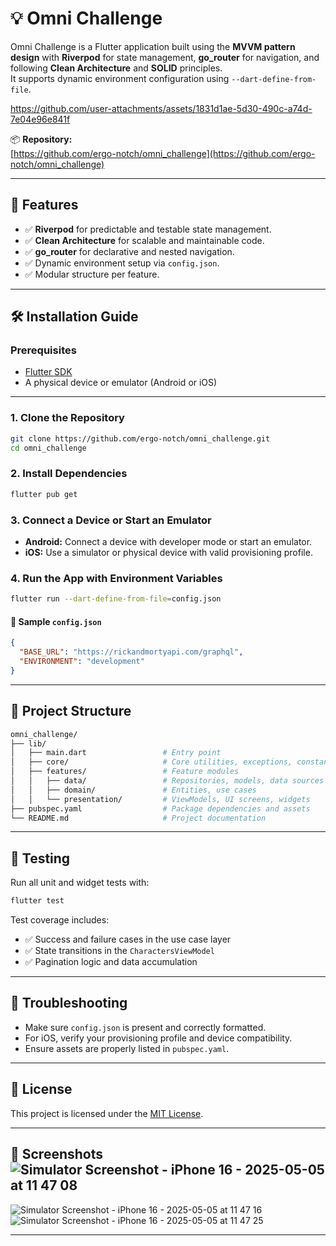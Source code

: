 # 💡 Omni Challenge

Omni Challenge is a Flutter application built using the **MVVM pattern design** with **Riverpod** for state management, **go_router** for navigation, and following **Clean Architecture** and **SOLID** principles.  
It supports dynamic environment configuration using `--dart-define-from-file`.

https://github.com/user-attachments/assets/1831d1ae-5d30-490c-a74d-7e04e96e841f

📦 **Repository:**  
[https://github.com/ergo-notch/omni_challenge](https://github.com/ergo-notch/omni_challenge)

---

## 🚀 Features

- ✅ **Riverpod** for predictable and testable state management.
- ✅ **Clean Architecture** for scalable and maintainable code.
- ✅ **go_router** for declarative and nested navigation.
- ✅ Dynamic environment setup via `config.json`.
- ✅ Modular structure per feature.

---

## 🛠️ Installation Guide

### Prerequisites

- [Flutter SDK](https://flutter.dev/docs/get-started/install)
- A physical device or emulator (Android or iOS)

---

### 1. Clone the Repository

```bash
git clone https://github.com/ergo-notch/omni_challenge.git
cd omni_challenge
```

### 2. Install Dependencies

```bash
flutter pub get
```

### 3. Connect a Device or Start an Emulator

- **Android:** Connect a device with developer mode or start an emulator.
- **iOS:** Use a simulator or physical device with valid provisioning profile.

### 4. Run the App with Environment Variables

```bash
flutter run --dart-define-from-file=config.json
```

#### 📄 Sample `config.json`

```json
{
  "BASE_URL": "https://rickandmortyapi.com/graphql",
  "ENVIRONMENT": "development"
}
```

---

## 🧱 Project Structure

```bash
omni_challenge/
├── lib/
│   ├── main.dart                 # Entry point
│   ├── core/                     # Core utilities, exceptions, constants
│   ├── features/                 # Feature modules
│   │   ├── data/                 # Repositories, models, data sources
│   │   ├── domain/               # Entities, use cases
│   │   └── presentation/         # ViewModels, UI screens, widgets
├── pubspec.yaml                  # Package dependencies and assets
└── README.md                     # Project documentation
```

---

## 🧪 Testing

Run all unit and widget tests with:

```bash
flutter test
```

Test coverage includes:

- ✅ Success and failure cases in the use case layer
- ✅ State transitions in the `CharactersViewModel`
- ✅ Pagination logic and data accumulation

---

## 🧩 Troubleshooting

- Make sure `config.json` is present and correctly formatted.
- For iOS, verify your provisioning profile and device compatibility.
- Ensure assets are properly listed in `pubspec.yaml`.

---

## 📄 License

This project is licensed under the [MIT License](LICENSE).

---

## 📸 Screenshots![Simulator Screenshot - iPhone 16 - 2025-05-05 at 11 47 08](https://github.com/user-attachments/assets/dfb2afa0-7490-4f97-b92d-325e62bf127f)

![Simulator Screenshot - iPhone 16 - 2025-05-05 at 11 47 16](https://github.com/user-attachments/assets/3afa880b-cb81-4be3-a090-c55e8009ff21)
![Simulator Screenshot - iPhone 16 - 2025-05-05 at 11 47 25](https://github.com/user-attachments/assets/f86f1077-aa10-49ce-a07f-fae396c352a1)

---
